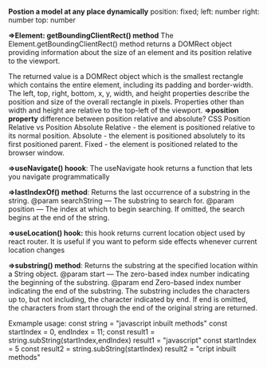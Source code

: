 **Postion a model at any place dynamically**
position: fixed;
left: number
right: number
top: number

**=>Element: getBoundingClientRect() method**
The Element.getBoundingClientRect() method returns a DOMRect object providing information about the size of an element and its position relative to the viewport.

The returned value is a DOMRect object which is the smallest rectangle which contains the entire element, including its padding and border-width. The left, top, right, bottom, x, y, width, and height properties describe the position and size of the overall rectangle in pixels. Properties other than width and height are relative to the top-left of the viewport.
**=>position property**
difference between position relative and absolute?
CSS Position Relative vs Position Absolute
Relative - the element is positioned relative to its normal position. Absolute - the element is positioned absolutely to its first positioned parent. Fixed - the element is positioned related to the browser window.

**=>useNavigate() hoook**:
The useNavigate hook returns a function that lets you navigate programmatically

**=>lastIndexOf() method**:
Returns the last occurrence of a substring in the string.
@param searchString — The substring to search for.
@param position — The index at which to begin searching. If omitted, the search begins at the end of the string.

**=>useLocation() hook:**
this hook returns current location object used by react router. It is useful if you want to peform side effects whenever current location changes

**=>substring() method**:
Returns the substring at the specified location within a String object.
@param start — The zero-based index number indicating the beginning of the substring.
@param end
Zero-based index number indicating the end of the substring. The substring includes the characters up to, but not including, the character indicated by end. If end is omitted, the characters from start through the end of the original string are returned.

Exmample usage:
const string = "javascript inbuilt methods"
const startIndex = 0, endIndex = 11;
const result1 = string.subString(startIndex,endIndex)
result1 = "javascript"
const startIndex = 5
const result2 = string.subString(startIndex)
result2 = "cript inbuilt methods"
